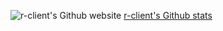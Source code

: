 ![r-client's Github website](https://r-client.github.io/)
[r-client's Github stats](https://github-readme-stats.vercel.app/api?username=r-client&show_icons=true&theme=gruvbox)
